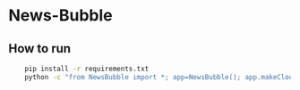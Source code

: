 # News-Bubble


## How to run

``` bash
    pip install -r requirements.txt
    python -c "from NewsBubble import *; app=NewsBubble(); app.makeCloud(20161101, 20161107, 'president')"
```
